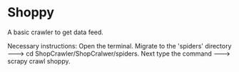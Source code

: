 # Shoppy
A basic crawler to get data feed.

Necessary instructions: Open the terminal. Migrate to the 'spiders' directory ---> cd ShopCrawler/ShopCralwer/spiders. Next type the command ---> scrapy crawl shoppy.
